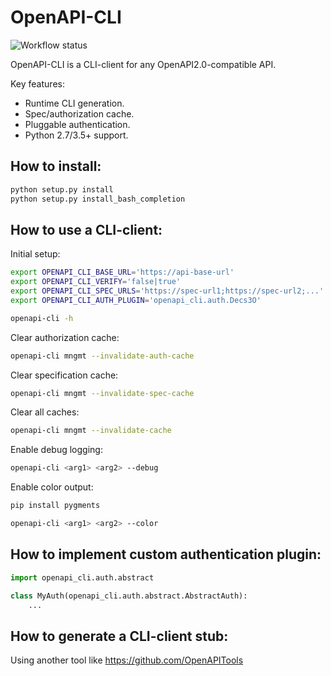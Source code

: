 # OpenAPI-CLI

![Workflow status](https://github.com/sokovnich/OpenAPI-CLI/actions/workflows/main.yml/badge.svg?branch=master)

OpenAPI-CLI is a CLI-client for any OpenAPI2.0-compatible API.

Key features:
* Runtime CLI generation.
* Spec/authorization cache.
* Pluggable authentication.
* Python 2.7/3.5+ support.

## How to install:
```bash
python setup.py install
python setup.py install_bash_completion
```

## How to use a CLI-client:

Initial setup:
```bash
export OPENAPI_CLI_BASE_URL='https://api-base-url'
export OPENAPI_CLI_VERIFY='false|true'
export OPENAPI_CLI_SPEC_URLS='https://spec-url1;https://spec-url2;...'
export OPENAPI_CLI_AUTH_PLUGIN='openapi_cli.auth.Decs3O'

openapi-cli -h
```

Clear authorization cache:
```bash
openapi-cli mngmt --invalidate-auth-cache
```

Clear specification cache:
```bash
openapi-cli mngmt --invalidate-spec-cache
```

Clear all caches:
```bash
openapi-cli mngmt --invalidate-cache
```

Enable debug logging:
```bash
openapi-cli <arg1> <arg2> --debug
```

Enable color output:
```bash
pip install pygments

openapi-cli <arg1> <arg2> --color
```

## How to implement custom authentication plugin:

```python
import openapi_cli.auth.abstract

class MyAuth(openapi_cli.auth.abstract.AbstractAuth):
    ...
```

## How to generate a CLI-client stub:

Using another tool like https://github.com/OpenAPITools
